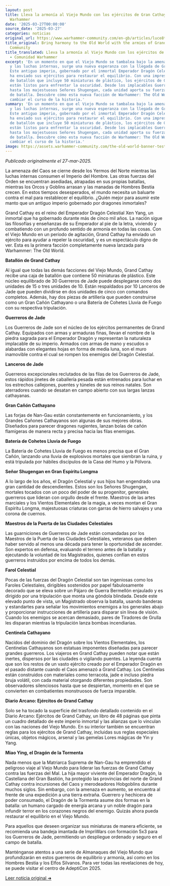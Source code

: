 ```yaml
---
layout: post
title: Lleva la armonía al Viejo Mundo con los ejércitos de Gran Cathay - Comunidad
  Warhammer
date: '2025-03-27T00:00:00'
source_date: '2025-03-27'
categories: noticias
original_url: https://www.warhammer-community.com/en-gb/articles/luce8te0/bring-harmony-to-the-old-world-with-the-armies-of-grand-cathay/
title_original: Bring harmony to the Old World with the armies of Grand Cathay - Warhammer
  Community
title_translated: Lleva la armonía al Viejo Mundo con los ejércitos de Gran Cathay
  - Comunidad Warhammer
excerpt: 'En un momento en que el Viejo Mundo se tambalea bajo la amenaza del Caos
  y las luchas internas, surge una nueva esperanza con la llegada de Gran Cathay.
  Este antiguo imperio, gobernado por el inmortal Emperador Dragón Celestial Xen Yang,
  ha enviado sus ejércitos para restaurar el equilibrio. Con una impresionante caja
  de batallón que incluye 50 miniaturas de plástico, los ejércitos de Gran Cathay
  están listos para enfrentar la oscuridad. Desde los implacables Guerreros de Jade
  hasta los majestuosos Señores Shugengan, cada unidad aporta su fuerza única al campo
  de batalla. Descubre cómo esta nueva facción de Warhammer: The Old World promete
  cambiar el curso de la historia.'
summary: 'En un momento en que el Viejo Mundo se tambalea bajo la amenaza del Caos
  y las luchas internas, surge una nueva esperanza con la llegada de Gran Cathay.
  Este antiguo imperio, gobernado por el inmortal Emperador Dragón Celestial Xen Yang,
  ha enviado sus ejércitos para restaurar el equilibrio. Con una impresionante caja
  de batallón que incluye 50 miniaturas de plástico, los ejércitos de Gran Cathay
  están listos para enfrentar la oscuridad. Desde los implacables Guerreros de Jade
  hasta los majestuosos Señores Shugengan, cada unidad aporta su fuerza única al campo
  de batalla. Descubre cómo esta nueva facción de Warhammer: The Old World promete
  cambiar el curso de la historia.'
image: https://assets.warhammer-community.com/the-old-world-banner-test.jpg
---
```


*Publicado originalmente el 27-mar-2025.*


La amenaza del Caos se cierne desde los Yermos del Norte mientras las luchas internas consumen el Imperio del Hombre. Las otras fuerzas del Orden se encuentran asediadas, atrapadas en sus propias batallas, mientras los Orcos y Goblins arrasan y las manadas de Hombres Bestia crecen. En estos tiempos desesperados, el mundo necesita un baluarte contra el mal para restablecer el equilibrio. ¿Quién mejor para asumir este manto que un antiguo imperio gobernado por dragones inmortales?

Grand Cathay es el reino del Emperador Dragón Celestial Xen Yang, un inmortal que ha gobernado durante más de cinco mil años. La nación sigue las filosofías y enseñanzas de su Emperador al pie de la letra, viviendo y combatiendo con un profundo sentido de armonía en todas las cosas. Con el Viejo Mundo en un período de agitación, Grand Cathay ha enviado un ejército para ayudar a repeler la oscuridad, y es un espectáculo digno de ver. Esta es la primera facción completamente nueva lanzada para Warhammer: The Old World.

**Batallón de Grand Cathay**

Al igual que todas las demás facciones del Viejo Mundo, Grand Cathay recibe una caja de batallón que contiene 50 miniaturas de plástico. Este núcleo equilibrado de 30 Guerreros de Jade puede desplegarse como dos unidades de 15 o tres unidades de 10. Están respaldados por 10 Lanceros de Jade que pueden dividirse en dos unidades de cinco con comandos completos. Además, hay dos piezas de artillería que pueden construirse como un Gran Cañón Cathayano o una Batería de Cohetes Lluvia de Fuego con su respectiva tripulación.

**Guerreros de Jade**

Los Guerreros de Jade son el núcleo de los ejércitos permanentes de Grand Cathay. Equipados con armas y armaduras finas, llevan el nombre de la piedra sagrada para el Emperador Dragón y representan la naturaleza implacable de su imperio. Armados con armas de mano y escudos o alabardas con elegantes hojas en forma de media luna, son el muro inamovible contra el cual se rompen los enemigos del Dragón Celestial.

**Lanceros de Jade**

Guerreros excepcionales reclutados de las filas de los Guerreros de Jade, estos rápidos jinetes de caballería pesada están entrenados para luchar en los estrechos callejones, puentes y túneles de sus reinos natales. Son aterradores cuando se desatan en campo abierto con sus largas lanzas cathayanas.

**Gran Cañón Cathayano**

Las forjas de Nan-Gau están constantemente en funcionamiento, y los Grandes Cañones Cathayanos son algunas de sus mejores obras. Diseñados para parecer dragones rugientes, lanzan bolas de cañón flamígeras de manera recta y precisa hacia las filas enemigas.

**Batería de Cohetes Lluvia de Fuego**

La Batería de Cohetes Lluvia de Fuego es menos precisa que el Gran Cañón, lanzando una lluvia de explosivos mortales que siembran la ruina, y está tripulada por hábiles discípulos de la Casa del Humo y la Pólvora.

**Señor Shugengan en Gran Espíritu Longma**

A lo largo de los años, el Dragón Celestial y sus hijos han engendrado una gran cantidad de descendientes. Estos son los Señores Shugengan, mortales tocados con un poco del poder de su progenitor, generales guerreros que lideran con orgullo desde el frente. Maestros de las artes marciales y los Vientos Elementales de la magia, a veces montan el Gran Espíritu Longma, majestuosas criaturas con garras de hierro salvajes y una corona de cuernos.

**Maestros de la Puerta de las Ciudades Celestiales**

Las guarniciones de Guerreros de Jade están comandadas por los Maestros de la Puerta de las Ciudades Celestiales, veteranos que deben haber servido al menos una década para tener la oportunidad de ascender. Son expertos en defensa, evaluando el terreno antes de la batalla y ejecutando la voluntad de los Magistrados, quienes confían en estos guerreros instruidos por encima de todos los demás.

**Farol Celestial**

Pocas de las fuerzas del Dragón Celestial son tan ingeniosas como los Faroles Celestiales, dirigibles sostenidos por papel fabulosamente decorado que se eleva sobre un Pájaro de Guerra Bermellón enjaulado y es dirigido por una tripulación que monta una góndola blindada. Desde este elevado punto de vista, un Magistrado observa la batalla, usando banderas y estandartes para señalar los movimientos enemigos a los generales abajo y proporcionar instrucciones de artillería para disparar sin línea de visión. Cuando los enemigos se acercan demasiado, pares de Tiradores de Grulla les disparan mientras la tripulación lanza bombas incendiarias.

**Centinela Cathayano**

Nacidos del dominio del Dragón sobre los Vientos Elementales, los Centinelas Cathayanos son estatuas imponentes diseñadas para parecer grandes guerreros. Los viajeros en Grand Cathay pueden notar que están inertes, dispersos por las ciudades o vigilando puentes. La leyenda cuenta que son los restos de un vasto ejército creado por el Emperador Dragón en el pasado distante cuando el Caos amenazó a Grand Cathay. Los Centinelas están construidos con materiales como terracota, jade e incluso piedra bruja volátil, con cada material otorgando diferentes propiedades. Son observadores silenciosos hasta que se despiertan, momento en el que se convierten en combatientes monstruosos de fuerza imparable.

**Diario Arcano: Ejércitos de Grand Cathay**

Solo se ha tocado la superficie del trasfondo detallado contenido en el Diario Arcano: Ejércitos de Grand Cathay, un libro de 48 páginas que pinta un cuadro detallado de este imperio inmortal y las alianzas que lo vinculan con las naciones del Viejo Mundo. En su interior también se encuentran reglas para los ejércitos de Grand Cathay, incluidas sus reglas especiales únicas, objetos mágicos, arsenal y las gemelas Lores mágicas de Yin y Yang.

**Miao Ying, el Dragón de la Tormenta**

Nada menos que la Matriarca Suprema de Nan-Gau ha emprendido el peligroso viaje al Viejo Mundo para liderar las fuerzas de Grand Cathay contra las fuerzas del Mal. La hija mayor viviente del Emperador Dragón, la Castellana del Gran Bastión, ha protegido las provincias del norte de Grand Cathay contra incursiones del Caos y merodeadores Hobgoblins durante muchos siglos. Sin embargo, con la amenaza en aumento, se encuentra al frente de una expedición a una tierra extraña. Guerrero y hechicera de poder consumado, el Dragón de la Tormenta asume dos formas en la batalla: un humano cargado de energía arcana y un noble dragón para infundir terror en los corazones negros del enemigo. Quizás ahora pueda restaurar el equilibrio en el Viejo Mundo.

Para aquellos que deseen organizar sus miniaturas de manera eficiente, se recomienda una bandeja imantada de ImpriWars con formación 5x3 para los Guerreros de Jade, permitiendo un despliegue ordenado y seguro en el campo de batalla.

Manténganse atentos a una serie de Almanaques del Viejo Mundo que profundizarán en estos guerreros de equilibrio y armonía, así como en los Hombres Bestia y los Elfos Silvanos. Para ver todas las revelaciones de hoy, se puede visitar el centro de AdeptiCon 2025.


[Leer noticia original ➜](https://www.warhammer-community.com/en-gb/articles/luce8te0/bring-harmony-to-the-old-world-with-the-armies-of-grand-cathay/)